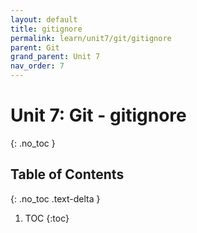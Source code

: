 ```yaml
---
layout: default
title: gitignore
permalink: learn/unit7/git/gitignore
parent: Git
grand_parent: Unit 7
nav_order: 7
---
```


<!-- prettier-ignore-start -->

# Unit 7: Git - gitignore
{: .no_toc }

## Table of Contents
{: .no_toc .text-delta }

1. TOC
{:toc}

<!-- prettier-ignore-end -->